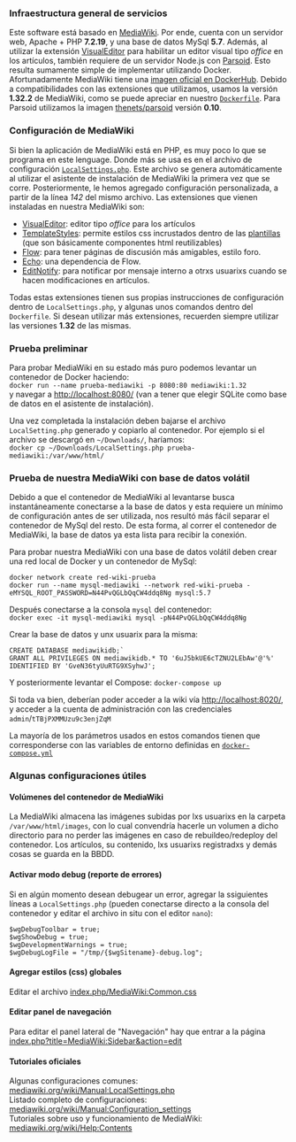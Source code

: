 ### Infraestructura general de servicios
Este software está basado en [MediaWiki](https://www.mediawiki.org/wiki/MediaWiki/es). Por ende, cuenta con un servidor web, Apache + PHP **7.2.19**, y una base de datos MySql **5.7**. Además, al utilizar la extensión [VisualEditor](https://www.mediawiki.org/wiki/Extension:VisualEditor) para habilitar un editor visual tipo *office* en los artículos, también requiere de un servidor Node.js con [Parsoid](https://www.mediawiki.org/wiki/Parsoid). Esto resulta sumamente simple de implementar utilizando Docker. Afortunadamente MediaWiki tiene una [imagen oficial en DockerHub](https://hub.docker.com/_/mediawiki). Debido a compatibilidades con las extensiones que utilizamos, usamos la versión **1.32.2** de MediaWiki, como se puede apreciar en nuestro [`Dockerfile`](Dockerfile). Para Parsoid utilizamos la imagen [thenets/parsoid](https://hub.docker.com/r/thenets/parsoid/) versión **0.10**.

### Configuración de MediaWiki
Si bien la aplicación de MediaWiki está en PHP, es muy poco lo que se programa en este lenguage. Donde más se usa es en el archivo de configuración [`LocalSettings.php`](LocalSettings.php). Este archivo se genera automáticamente al utilizar el asistente de instalación de MediaWiki la primera vez que se corre. Posteriormente, le hemos agregado configuración personalizada, a partir de la línea *142* del mismo archivo. Las extensiones que vienen instaladas en nuestra MediaWiki son:
- [VisualEditor](https://www.mediawiki.org/wiki/Extension:VisualEditor): editor tipo *office* para los artículos
- [TemplateStyles](https://www.mediawiki.org/wiki/Extension:TemplateStyles): permite estilos css incrustados dentro de las [plantillas](https://www.mediawiki.org/wiki/Help:Templates) (que son básicamente componentes html reutilizables)
- [Flow](https://www.mediawiki.org/wiki/Extension:Flow): para tener páginas de discusión más amigables, estilo foro.
- [Echo](https://www.mediawiki.org/wiki/Extension:Echo): una dependencia de Flow.
- [EditNotify](https://www.mediawiki.org/wiki/Extension:EditNotify): para notificar por mensaje interno a otrxs usuarixs cuando se hacen modificaciones en artículos.

Todas estas extensiones tienen sus propias instrucciones de configuración dentro de `LocalSettings.php`, y algunas unos comandos dentro del `Dockerfile`. Si desean utilizar más extensiones, recuerden siempre utilizar las versiones **1.32** de las mismas.

### Prueba preliminar
Para probar MediaWiki en su estado más puro podemos levantar un contenedor de Docker haciendo:   
`docker run --name prueba-mediawiki -p 8080:80 mediawiki:1.32`   
y navegar a [http://localhost:8080/](http://localhost:8080/) (van a tener que elegir SQLite como base de datos en el asistente de instalación).

Una vez completada la instalación deben bajarse el archivo `LocalSetting.php` generado y copiarlo al contenedor. Por ejemplo si el archivo se descargó en `~/Downloads/`, haríamos:   
`docker cp ~/Downloads/LocalSettings.php prueba-mediawiki:/var/www/html/`

### Prueba de nuestra MediaWiki con base de datos volátil
Debido a que el contenedor de MediaWiki al levantarse busca instantáneamente conectarse a la base de datos y esta requiere un mínimo de configuración antes de ser utilizada, nos resultó más fácil separar el contenedor de MySql del resto. De esta forma, al correr el contenedor de MediaWiki, la base de datos ya esta lista para recibir la conexión.

Para probar nuestra MediaWiki con una base de datos volátil deben crear una red local de Docker y un contenedor de MySql:   
```
docker network create red-wiki-prueba
docker run --name mysql-mediawiki --network red-wiki-prueba -eMYSQL_ROOT_PASSWORD=N44PvQGLbQqCW4ddq8Ng mysql:5.7
```

Después conectarse a la consola `mysql` del contenedor:   
`docker exec -it mysql-mediawiki mysql -pN44PvQGLbQqCW4ddq8Ng`

Crear la base de datos y unx usuarix para la misma:   
```
CREATE DATABASE mediawikidb;`   
GRANT ALL PRIVILEGES ON mediawikidb.* TO '6uJ5bkUE6cTZNU2LEbAw'@'%' IDENTIFIED BY 'GveN36tyUuRTG9XSyhwJ';
```

Y posteriormente levantar el Compose: `docker-compose up`

Si toda va bien, deberían poder acceder a la wiki vía [http://localhost:8020/](http://localhost:8020/), y acceder a la cuenta de administración con las credenciales `admin`/`tTBjPXMMUzu9c3enjZqM`

La mayoría de los parámetros usados en estos comandos tienen que corresponderse con las variables de entorno definidas en [`docker-compose.yml`](docker-compose.yml)

### Algunas configuraciones útiles

#### Volúmenes del contenedor de MediaWiki
La MediaWiki almacena las imágenes subidas por lxs usuarixs en la carpeta `/var/www/html/images`, con lo cual convendría hacerle un volumen a dicho directorio para no perder las imágenes en caso de rebuildeo/redeploy del contenedor. Los artículos, su contenido, lxs usuarixs registradxs y demás cosas se guarda en la BBDD.

#### Activar modo debug (reporte de errores)

Si en algún momento desean debugear un error, agregar la ssiguientes líneas a `LocalSettings.php` (pueden conectarse directo a la consola del contenedor y editar el archivo in situ con el editor `nano`):
```$wgShowExceptionDetails = true;
$wgDebugToolbar = true;
$wgShowDebug = true;
$wgDevelopmentWarnings = true;
$wgDebugLogFile = "/tmp/{$wgSitename}-debug.log";
```

#### Agregar estilos (css) globales
Editar el archivo [index.php/MediaWiki:Common.css](http://localhost:8020/index.php/MediaWiki:Common.css)

#### Editar panel de navegación
Para editar el panel lateral de "Navegación" hay que entrar a la página [index.php?title=MediaWiki:Sidebar&action=edit](http://localhost:8020/index.php?title=MediaWiki:Sidebar&action=edit)

#### Tutoriales oficiales
Algunas configuraciones comunes: [mediawiki.org/wiki/Manual:LocalSettings.php](https://www.mediawiki.org/wiki/Manual:LocalSettings.php)   
Listado completo de configuraciones: [mediawiki.org/wiki/Manual:Configuration_settings](https://www.mediawiki.org/wiki/Manual:Configuration_settings)   
Tutoriales sobre uso y funcionamiento de MediaWiki: [mediawiki.org/wiki/Help:Contents](https://www.mediawiki.org/wiki/Help:Contents)   
